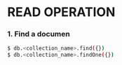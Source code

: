 # READ OPERATION

### 1. Find a documen

```bash
$ db.<collection_name>.find({})
$ db.<collection_name>.findOne({})
```
